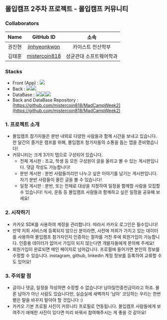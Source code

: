 ## 몰입캠프 2주차 프로젝트 - 몰입캠프 커뮤니티

### Collaborators

|  Name  |                     GitHub ID                     |          소속           |
| :----: | :-----------------------------------------------: | :---------------------: |
| 권진현 |  [jinhyeonkwon](https://github.com/jinhyeonkwon)  |    카이스트 전산학부    |
| 김태훈 | [mistercoin818](https://github.com/mistercoin818) | 성균관대 소프트웨어학과 |

### Stacks
- Front (App) : <img src="https://img.shields.io/badge/Flutter-02569B?style=for-the-badge&logo=Flutter&logoColor=white">
- Back : <img src="https://img.shields.io/badge/Node.js-339933?style=for-the-badge&logo=Node.js&logoColor=white"><img src="https://img.shields.io/badge/Express-000000?style=for-the-badge&logo=Express&logoColor=white">
- DataBase : <img src="https://img.shields.io/badge/MySQL-4479A1?style=for-the-badge&logo=MySQL&logoColor=white"><img src="https://img.shields.io/badge/Sequelize-52B0E7?style=for-the-badge&logo=Sequelize&logoColor=white"><img src="https://img.shields.io/badge/Docker-2496ED?style=for-the-badge&logo=Docker&logoColor=white">
- Back and DataBase Repository : [https://github.com/mistercoin818/MadCampWeek2](https://github.com/mistercoin818/MadCampWeek2)


### 1. 프로젝트 소개
- 몰입캠프 참가자들은 분반 내외로 다양한 사람들과 함께 시간을 보내고 있습니다. 한 달간의 즐거운 캠프를 위해, 몰입캠프 참가자들의 소통을 돕는 앱을 준비했습니다!
- 커뮤니티는 크게 3가지 탭으로 구성되어 있습니다.
  - 전체 게시판 : 조교, 학생 등 모든 구성원이 글을 올리고 볼 수 있는 게시판입니다. 댓글 작성도 가능합니다!
  - 분반 게시판 : 분반 사람들끼리만 나누고 싶은 이야기를 남기는 게시판입니다. 자기 분반 사람들이 올린 글을 볼 수 있습니다!
  - 일정 게시판 : 분반, 또는 전체로 대상을 지정하여 일정을 함께할 사람을 모집할 수 있습니다! 식사, 운동 등 몰입캠프 사람들과 함께하고 싶은 일정을 공유해 보세요!

### 2. 시작하기
- 카카오 SDK를 사용하여 계정을 관리합니다. 따라서 카카오 로그인은 필수입니다!
- 만약 저희 서비스에 등록되지 않으신 분이라면, 사전에 저희가 가지고 있는 데이터를 사용하여 몰입캠프 참가자인지 인증하는 절차를 거친 후에 회원가입이 가능합니다. 인증용 데이터가 없어서 가입이 되지 않는다면 개발자들에게 문의해 주세요!
- 회원가입이 완료되면 메인 페이지로 넘어갑니다. 프로필에 들어가면 본인의 정보를 수정할 수 있습니다. instagram, github, linkedin 계정 정보를 등록하여 교류할 수도 있어요!

### 3. 주의할 점
- 글이나 댓글, 일정을 작성하면 수정할 수 없습니다! 남아일언중천금이라고 하죠. 물론 남아가 아닌 사람도 있습니다만, 실습실에 새벽까지 '남아' 코딩하는 우리는 한번 뱉은 말을 바꾸지 말아야 할 것입니다 :)
- 카카오 기본 프로필 사진이 커뮤니티 프로필로 연동됩니다. 몰입캠프 사람들에게 보여주기 애매한 사진이 있다면 미리 바꿔서 참여해주시는 게 좋을 것 같아요!
